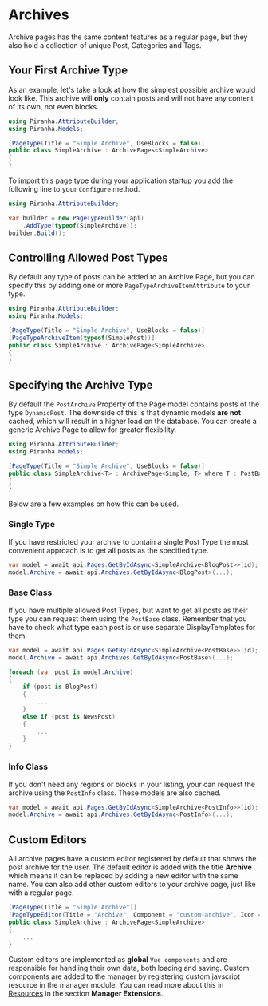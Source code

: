# Archives

Archive pages has the same content features as a regular page, but they also hold a collection of unique Post, Categories and Tags.

## Your First Archive Type

As an example, let's take a look at how the simplest possible archive would look like. This archive will **only** contain posts and will not have any content of its own, not even blocks.

~~~ csharp
using Piranha.AttributeBuilder;
using Piranha.Models;

[PageType(Title = "Simple Archive", UseBlocks = false)]
public class SimpleArchive : ArchivePages<SimpleArchive>
{
}
~~~

To import this page type during your application startup you add the following line to your `Configure` method.

~~~ csharp
using Piranha.AttributeBuilder;

var builder = new PageTypeBuilder(api)
    .AddType(typeof(SimpleArchive));
builder.Build();
~~~

## Controlling Allowed Post Types

By default any type of posts can be added to an Archive Page, but you can specify this by adding one or more `PageTypeArchiveItemAttribute` to your type.

~~~ csharp
using Piranha.AttributeBuilder;
using Piranha.Models;

[PageType(Title = "Simple Archive", UseBlocks = false)]
[PageTypeArchiveItem(typeof(SimplePost))]
public class SimpleArchive : ArchivePage<SimpleArchive>
{
}
~~~

## Specifying the Archive Type

By default the `PostArchive` Property of the Page model contains posts of the type `DynamicPost`. The downside of this is that dynamic models **are not** cached, which will result in a higher load on the database. You can create a generic Archive Page to allow for greater flexibility.

~~~ csharp
using Piranha.AttributeBuilder;
using Piranha.Models;

[PageType(Title = "Simple Archive", UseBlocks = false)]
public class SimpleArchive<T> : ArchivePage<Simple, T> where T : PostBase
{
}
~~~

Below are a few examples on how this can be used.

### Single Type

If you have restricted your archive to contain a single Post Type the most convenient approach is to get all posts as the specified type.

~~~ csharp
var model = await api.Pages.GetByIdAsync<SimpleArchive<BlogPost>>(id);
model.Archive = await api.Archives.GetByIdAsync<BlogPost>(...);
~~~

### Base Class

If you have multiple allowed Post Types, but want to get all posts as their type you can request them using the `PostBase` class. Remember that you have to check what type each post is or use separate DisplayTemplates for them.

~~~ csharp
var model = await api.Pages.GetByIdAsync<SimpleArchive<PostBase>>(id);
model.Archive = await api.Archives.GetByIdAsync<PostBase>(...);

foreach (var post in model.Archive)
{
    if (post is BlogPost)
    {
        ...
    }
    else if (post is NewsPost)
    {
        ...
    }
}
~~~

### Info Class

If you don't need any regions or blocks in your listing, your can request the archive using the `PostInfo` class. These models are also cached.

~~~ csharp
var model = await api.Pages.GetByIdAsync<SimpleArchive<PostInfo>>(id);
model.Archive = await api.Archives.GetByIdAsync<PostInfo>(...);
~~~

## Custom Editors

All archive pages have a custom editor registered by default that shows the post archive for the user. The default editor is added with the title **Archive** which means it can be replaced by adding a new editor with the same name. You can also add other custom editors to your archive page, just like with a regular page.

~~~ csharp
[PageType(Title = "Simple Archive")]
[PageTypeEditor(Title = "Archive", Component = "custom-archive", Icon = "fas fa-fish")]
public class SimpleArchive : ArchivePage<SimpleArchive>
{
    ...
}
~~~

Custom editors are implemented as **global** `Vue components` and are responsible for handling their own data, both loading and saving. Custom components are added to the manager by registering custom javscript resource in the manager module. You can read more about this in [Resources](../manager-extensions/resources) in the section **Manager Extensions**.
